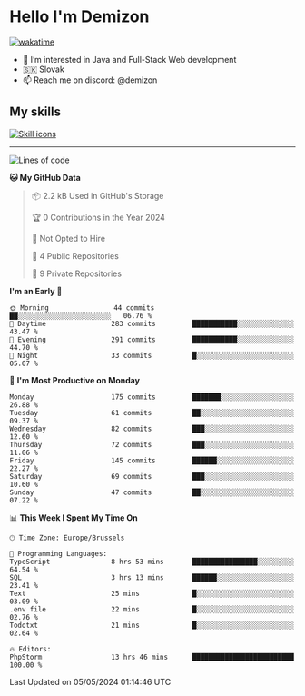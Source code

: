 # Hello I'm Demizon
[![wakatime](https://wakatime.com/badge/user/6ad1949f-d6d7-44f9-9eee-c35e54cc499b.svg)](https://wakatime.com/@6ad1949f-d6d7-44f9-9eee-c35e54cc499b)
- 👀 I’m interested in Java and Full-Stack Web development
- 🇸🇰 Slovak
- 📫 Reach me on discord: @demizon

## My skills
[![Skill icons](https://skillicons.dev/icons?i=java,js,ts,html,css,react,nextjs,tailwind,supabase,py,git,docker,linux,mysql,postgres,mongo&theme=dark)](https://github.com/Demizon3433)

---

<!--START_SECTION:waka-->
![Lines of code](https://img.shields.io/badge/From%20Hello%20World%20I%27ve%20Written-187.9%20thousand%20lines%20of%20code-blue)

**🐱 My GitHub Data** 

> 📦 2.2 kB Used in GitHub's Storage 
 > 
> 🏆 0 Contributions in the Year 2024
 > 
> 🚫 Not Opted to Hire
 > 
> 📜 4 Public Repositories 
 > 
> 🔑 9 Private Repositories 
 > 
**I'm an Early 🐤** 

```text
🌞 Morning                44 commits          ██░░░░░░░░░░░░░░░░░░░░░░░   06.76 % 
🌆 Daytime                283 commits         ███████████░░░░░░░░░░░░░░   43.47 % 
🌃 Evening                291 commits         ███████████░░░░░░░░░░░░░░   44.70 % 
🌙 Night                  33 commits          █░░░░░░░░░░░░░░░░░░░░░░░░   05.07 % 
```
📅 **I'm Most Productive on Monday** 

```text
Monday                   175 commits         ███████░░░░░░░░░░░░░░░░░░   26.88 % 
Tuesday                  61 commits          ██░░░░░░░░░░░░░░░░░░░░░░░   09.37 % 
Wednesday                82 commits          ███░░░░░░░░░░░░░░░░░░░░░░   12.60 % 
Thursday                 72 commits          ███░░░░░░░░░░░░░░░░░░░░░░   11.06 % 
Friday                   145 commits         ██████░░░░░░░░░░░░░░░░░░░   22.27 % 
Saturday                 69 commits          ███░░░░░░░░░░░░░░░░░░░░░░   10.60 % 
Sunday                   47 commits          ██░░░░░░░░░░░░░░░░░░░░░░░   07.22 % 
```


📊 **This Week I Spent My Time On** 

```text
🕑︎ Time Zone: Europe/Brussels

💬 Programming Languages: 
TypeScript               8 hrs 53 mins       ████████████████░░░░░░░░░   64.54 % 
SQL                      3 hrs 13 mins       ██████░░░░░░░░░░░░░░░░░░░   23.41 % 
Text                     25 mins             █░░░░░░░░░░░░░░░░░░░░░░░░   03.09 % 
.env file                22 mins             █░░░░░░░░░░░░░░░░░░░░░░░░   02.76 % 
Todotxt                  21 mins             █░░░░░░░░░░░░░░░░░░░░░░░░   02.64 % 

🔥 Editors: 
PhpStorm                 13 hrs 46 mins      █████████████████████████   100.00 % 
```


 Last Updated on 05/05/2024 01:14:46 UTC
<!--END_SECTION:waka-->
